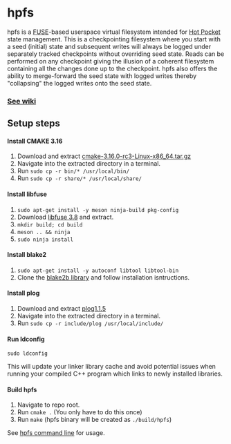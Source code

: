 # hpfs
hpfs is a [FUSE](https://www.kernel.org/doc/html/latest/filesystems/fuse.html)-based userspace virtual filesystem intended for [Hot Pocket](https://github.com/HotPocketDev/core) state management. This is a checkpointing filesystem where you start with a seed (initial) state and subsequent writes will always be logged under separately tracked checkpoints without overriding seed state. Reads can be performed on any checkpoint giving the illusion of a coherent filesystem containing all the changes done up to the checkpoint. hpfs also offers the ability to merge-forward the seed state with logged writes thereby "collapsing" the logged writes onto the seed state.

### [See wiki](https://github.com/ravinsp/hpfs/wiki)

## Setup steps

#### Install CMAKE 3.16
1. Download and extract [cmake-3.16.0-rc3-Linux-x86_64.tar.gz](https://github.com/Kitware/CMake/releases/download/v3.16.0-rc3/cmake-3.16.0-rc3-Linux-x86_64.tar.gz)
2. Navigate into the extracted directory in a terminal.
3. Run `sudo cp -r bin/* /usr/local/bin/`
4. Run `sudo cp -r share/* /usr/local/share/`

#### Install libfuse
1. `sudo apt-get install -y meson ninja-build pkg-config`
2. Download [libfuse 3.8](https://github.com/libfuse/libfuse/releases/download/fuse-3.8.0/fuse-3.8.0.tar.xz) and extract.
3. `mkdir build; cd build`
4. `meson .. && ninja`
6. `sudo ninja install`

#### Install blake2
1. `sudo apt-get install -y autoconf libtool libtool-bin`
2. Clone the [blake2b library](https://github.com/BLAKE2/libb2) and follow installation isntructions.

#### Install plog
1. Download and extract [plog1.1.5](https://github.com/SergiusTheBest/plog/archive/1.1.5.zip)
2. Navigate into the extracted directory in a terminal.
3. Run `sudo cp -r include/plog /usr/local/include/`

#### Run ldconfig
`sudo ldconfig`

This will update your linker library cache and avoid potential issues when running your compiled C++ program which links to newly installed libraries.

#### Build hpfs
1. Navigate to repo root.
2. Run `cmake .` (You only have to do this once)
3. Run `make` (hpfs binary will be created as `./build/hpfs`)

See [hpfs command line](https://github.com/HotPocketDev/hpfs/wiki/hpfs-command-line) for usage.